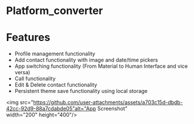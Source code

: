 # Platform_converter

# Features
- Profile management functionality
- Add contact functionality with image and date/time pickers
- App switching functionality (From Material to Human Interface and vice versa)
- Call functionality
- Edit & Delete contact functionality
- Persistent theme save functionality using local storage



<img src="https://github.com/user-attachments/assets/a703c15d-dbdb-42cc-92d9-88a7cdabde05"alt="App Screenshot" width="200" height="400"/>
